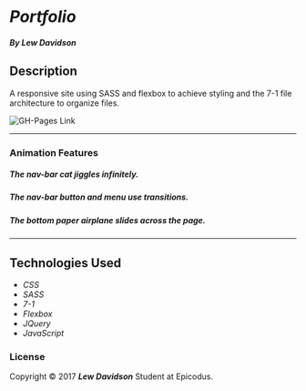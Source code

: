 # _Portfolio_

#### _By Lew Davidson_


## Description

A responsive site using SASS  and flexbox to achieve styling and the 7-1 file architecture to organize files.

![GH-Pages Link](https://lew-davidson.github.io/flex-folio)

---


### Animation Features

##### The nav-bar cat jiggles infinitely.

##### The nav-bar button and menu use transitions.

##### The bottom paper airplane slides across the page.
---



## Technologies Used

* _CSS_
* _SASS_
* _7-1_
* _Flexbox_
* _JQuery_
* _JavaScript_

### License

Copyright &copy; 2017 **_Lew Davidson_** Student at Epicodus.

